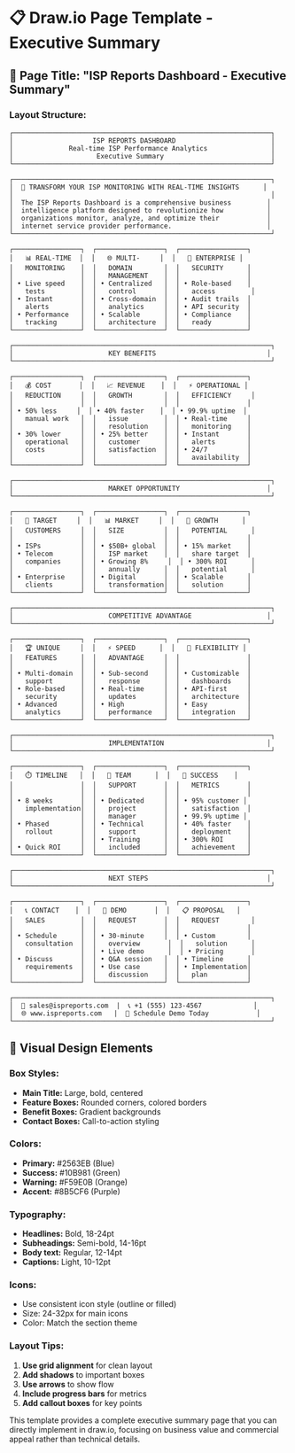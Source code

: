 # 📋 Draw.io Page Template - Executive Summary

## 🎯 Page Title: "ISP Reports Dashboard - Executive Summary"

### **Layout Structure:**

```
┌─────────────────────────────────────────────────────────────────┐
│                    ISP REPORTS DASHBOARD                        │
│              Real-time ISP Performance Analytics                │
│                     Executive Summary                           │
└─────────────────────────────────────────────────────────────────┘

┌─────────────────────────────────────────────────────────────────┐
│  🎯 TRANSFORM YOUR ISP MONITORING WITH REAL-TIME INSIGHTS      │
│                                                                 │
│  The ISP Reports Dashboard is a comprehensive business         │
│  intelligence platform designed to revolutionize how           │
│  organizations monitor, analyze, and optimize their            │
│  internet service provider performance.                        │
└─────────────────────────────────────────────────────────────────┘

┌─────────────────┐  ┌─────────────────┐  ┌─────────────────┐
│   📊 REAL-TIME  │  │   🌐 MULTI-     │  │   🔐 ENTERPRISE │
│   MONITORING    │  │   DOMAIN        │  │   SECURITY      │
│                 │  │   MANAGEMENT    │  │                 │
│ • Live speed    │  │ • Centralized   │  │ • Role-based    │
│   tests         │  │   control       │  │   access         │
│ • Instant       │  │ • Cross-domain  │  │ • Audit trails  │
│   alerts        │  │   analytics     │  │ • API security  │
│ • Performance   │  │ • Scalable      │  │ • Compliance    │
│   tracking      │  │   architecture  │  │   ready         │
└─────────────────┘  └─────────────────┘  └─────────────────┘

┌─────────────────────────────────────────────────────────────────┐
│                        KEY BENEFITS                            │
└─────────────────────────────────────────────────────────────────┘

┌─────────────────┐  ┌─────────────────┐  ┌─────────────────┐
│   💰 COST       │  │   📈 REVENUE    │  │   ⚡ OPERATIONAL │
│   REDUCTION     │  │   GROWTH        │  │   EFFICIENCY     │
│                 │  │                 │  │                 │
│ • 50% less     │  │ • 40% faster    │  │ • 99.9% uptime  │
│   manual work   │  │   issue         │  │ • Real-time     │
│                 │  │   resolution    │  │   monitoring    │
│ • 30% lower     │  │ • 25% better    │  │ • Instant       │
│   operational   │  │   customer      │  │   alerts        │
│   costs         │  │   satisfaction  │  │ • 24/7          │
│                 │  │                 │  │   availability  │
└─────────────────┘  └─────────────────┘  └─────────────────┘

┌─────────────────────────────────────────────────────────────────┐
│                        MARKET OPPORTUNITY                      │
└─────────────────────────────────────────────────────────────────┘

┌─────────────────┐  ┌─────────────────┐  ┌─────────────────┐
│   🎯 TARGET     │  │   📊 MARKET     │  │   🚀 GROWTH      │
│   CUSTOMERS     │  │   SIZE          │  │   POTENTIAL      │
│                 │  │                 │  │                 │
│ • ISPs          │  │ • $50B+ global  │  │ • 15% market    │
│ • Telecom       │  │   ISP market    │  │   share target  │
│   companies     │  │ • Growing 8%     │  │ • 300% ROI      │
│                 │  │   annually      │  │   potential      │
│ • Enterprise    │  │ • Digital       │  │ • Scalable      │
│   clients       │  │   transformation│  │   solution      │
└─────────────────┘  └─────────────────┘  └─────────────────┘

┌─────────────────────────────────────────────────────────────────┐
│                        COMPETITIVE ADVANTAGE                   │
└─────────────────────────────────────────────────────────────────┘

┌─────────────────┐  ┌─────────────────┐  ┌─────────────────┐
│   🏆 UNIQUE     │  │   ⚡ SPEED      │  │   🔧 FLEXIBILITY │
│   FEATURES      │  │   ADVANTAGE     │  │                 │
│                 │  │                 │  │                 │
│ • Multi-domain  │  │ • Sub-second    │  │ • Customizable  │
│   support       │  │   response      │  │   dashboards    │
│ • Role-based    │  │ • Real-time     │  │ • API-first     │
│   security      │  │   updates       │  │   architecture  │
│ • Advanced      │  │ • High          │  │ • Easy          │
│   analytics     │  │   performance   │  │   integration   │
└─────────────────┘  └─────────────────┘  └─────────────────┘

┌─────────────────────────────────────────────────────────────────┐
│                        IMPLEMENTATION                          │
└─────────────────────────────────────────────────────────────────┘

┌─────────────────┐  ┌─────────────────┐  ┌─────────────────┐
│   ⏱️ TIMELINE   │  │   💼 TEAM      │  │   🎯 SUCCESS    │
│                 │  │   SUPPORT       │  │   METRICS       │
│                 │  │                 │  │                 │
│ • 8 weeks       │  │ • Dedicated     │  │ • 95% customer │
│   implementation│  │   project       │  │   satisfaction  │
│                 │  │   manager       │  │ • 99.9% uptime │
│ • Phased        │  │ • Technical     │  │ • 40% faster    │
│   rollout       │  │   support       │  │   deployment    │
│                 │  │ • Training      │  │ • 300% ROI      │
│ • Quick ROI     │  │   included      │  │   achievement   │
└─────────────────┘  └─────────────────┘  └─────────────────┘

┌─────────────────────────────────────────────────────────────────┐
│                        NEXT STEPS                              │
└─────────────────────────────────────────────────────────────────┘

┌─────────────────┐  ┌─────────────────┐  ┌─────────────────┐
│   📞 CONTACT    │  │   🎯 DEMO       │  │   📋 PROPOSAL   │
│   SALES         │  │   REQUEST       │  │   REQUEST        │
│                 │  │                 │  │                 │
│ • Schedule      │  │ • 30-minute     │  │ • Custom        │
│   consultation  │  │   overview       │  │   solution      │
│                 │  │ • Live demo      │  │ • Pricing       │
│ • Discuss       │  │ • Q&A session   │  │ • Timeline      │
│   requirements  │  │ • Use case      │  │ • Implementation│
│                 │  │   discussion    │  │   plan          │
└─────────────────┘  └─────────────────┘  └─────────────────┘

┌─────────────────────────────────────────────────────────────────┐
│  📧 sales@ispreports.com  |  📞 +1 (555) 123-4567             │
│  🌐 www.ispreports.com   |  📅 Schedule Demo Today            │
└─────────────────────────────────────────────────────────────────┘
```

## 🎨 Visual Design Elements

### **Box Styles:**
- **Main Title:** Large, bold, centered
- **Feature Boxes:** Rounded corners, colored borders
- **Benefit Boxes:** Gradient backgrounds
- **Contact Boxes:** Call-to-action styling

### **Colors:**
- **Primary:** #2563EB (Blue)
- **Success:** #10B981 (Green)
- **Warning:** #F59E0B (Orange)
- **Accent:** #8B5CF6 (Purple)

### **Typography:**
- **Headlines:** Bold, 18-24pt
- **Subheadings:** Semi-bold, 14-16pt
- **Body text:** Regular, 12-14pt
- **Captions:** Light, 10-12pt

### **Icons:**
- Use consistent icon style (outline or filled)
- Size: 24-32px for main icons
- Color: Match the section theme

### **Layout Tips:**
1. **Use grid alignment** for clean layout
2. **Add shadows** to important boxes
3. **Use arrows** to show flow
4. **Include progress bars** for metrics
5. **Add callout boxes** for key points

This template provides a complete executive summary page that you can directly implement in draw.io, focusing on business value and commercial appeal rather than technical details.
